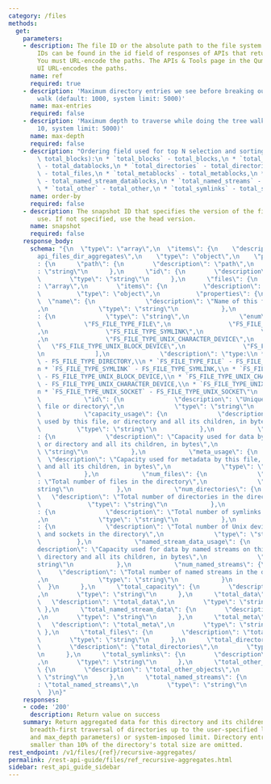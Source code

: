 ```yaml
---
category: /files
methods:
  get:
    parameters:
    - description: The file ID or the absolute path to the file system object. File
        IDs can be found in the id field of responses of APIs that return file attributes.
        You must URL-encode the paths. The APIs & Tools page in the Qumulo Core Web
        UI URL-encodes the paths.
      name: ref
      required: true
    - description: 'Maximum directory entries we see before breaking out of the tree
        walk (default: 1000, system limit: 5000)'
      name: max-entries
      required: false
    - description: 'Maximum depth to traverse while doing the tree walk (default:
        10, system limit: 5000)'
      name: max-depth
      required: false
    - description: "Ordering field used for top N selection and sorting (default:\
        \ total_blocks):\n * `total_blocks` - total_blocks,\n * `total_datablocks`\
        \ - total_datablocks,\n * `total_directories` - total_directories,\n * `total_files`\
        \ - total_files,\n * `total_metablocks` - total_metablocks,\n * `total_named_stream_datablocks`\
        \ - total_named_stream_datablocks,\n * `total_named_streams` - total_named_streams,\n\
        \ * `total_other` - total_other,\n * `total_symlinks` - total_symlinks"
      name: order-by
      required: false
    - description: The snapshot ID that specifies the version of the filesystem to
        use. If not specified, use the head version.
      name: snapshot
      required: false
    response_body:
      schema: "{\n  \"type\": \"array\",\n  \"items\": {\n    \"description\": \"\
        api_files_dir_aggregates\",\n    \"type\": \"object\",\n    \"properties\"\
        : {\n      \"path\": {\n        \"description\": \"path\",\n        \"type\"\
        : \"string\"\n      },\n      \"id\": {\n        \"description\": \"id\",\n\
        \        \"type\": \"string\"\n      },\n      \"files\": {\n        \"type\"\
        : \"array\",\n        \"items\": {\n          \"description\": \"files\",\n\
        \          \"type\": \"object\",\n          \"properties\": {\n          \
        \  \"name\": {\n              \"description\": \"Name of this file or directory\"\
        ,\n              \"type\": \"string\"\n            },\n            \"type\"\
        : {\n              \"type\": \"string\",\n              \"enum\": [\n    \
        \            \"FS_FILE_TYPE_FILE\",\n                \"FS_FILE_TYPE_DIRECTORY\"\
        ,\n                \"FS_FILE_TYPE_SYMLINK\",\n                \"FS_FILE_TYPE_UNIX_PIPE\"\
        ,\n                \"FS_FILE_TYPE_UNIX_CHARACTER_DEVICE\",\n             \
        \   \"FS_FILE_TYPE_UNIX_BLOCK_DEVICE\",\n                \"FS_FILE_TYPE_UNIX_SOCKET\"\
        \n              ],\n              \"description\": \"type:\\n * `FS_FILE_TYPE_DIRECTORY`\
        \ - FS_FILE_TYPE_DIRECTORY,\\n * `FS_FILE_TYPE_FILE` - FS_FILE_TYPE_FILE,\\\
        n * `FS_FILE_TYPE_SYMLINK` - FS_FILE_TYPE_SYMLINK,\\n * `FS_FILE_TYPE_UNIX_BLOCK_DEVICE`\
        \ - FS_FILE_TYPE_UNIX_BLOCK_DEVICE,\\n * `FS_FILE_TYPE_UNIX_CHARACTER_DEVICE`\
        \ - FS_FILE_TYPE_UNIX_CHARACTER_DEVICE,\\n * `FS_FILE_TYPE_UNIX_PIPE` - FS_FILE_TYPE_UNIX_PIPE,\\\
        n * `FS_FILE_TYPE_UNIX_SOCKET` - FS_FILE_TYPE_UNIX_SOCKET\"\n            },\n\
        \            \"id\": {\n              \"description\": \"Unique ID of this\
        \ file or directory\",\n              \"type\": \"string\"\n            },\n\
        \            \"capacity_usage\": {\n              \"description\": \"Capacity\
        \ used by this file, or directory and all its children, in bytes\",\n    \
        \          \"type\": \"string\"\n            },\n            \"data_usage\"\
        : {\n              \"description\": \"Capacity used for data by this file,\
        \ or directory and all its children, in bytes\",\n              \"type\":\
        \ \"string\"\n            },\n            \"meta_usage\": {\n            \
        \  \"description\": \"Capacity used for metadata by this file, or directory\
        \ and all its children, in bytes\",\n              \"type\": \"string\"\n\
        \            },\n            \"num_files\": {\n              \"description\"\
        : \"Total number of files in the directory\",\n              \"type\": \"\
        string\"\n            },\n            \"num_directories\": {\n           \
        \   \"description\": \"Total number of directories in the directory\",\n \
        \             \"type\": \"string\"\n            },\n            \"num_symlinks\"\
        : {\n              \"description\": \"Total number of symlinks in the directory\"\
        ,\n              \"type\": \"string\"\n            },\n            \"num_other_objects\"\
        : {\n              \"description\": \"Total number of Unix devices, pipes,\
        \ and sockets in the directory\",\n              \"type\": \"string\"\n  \
        \          },\n            \"named_stream_data_usage\": {\n              \"\
        description\": \"Capacity used for data by named streams on this file, or\
        \ directory and all its children, in bytes\",\n              \"type\": \"\
        string\"\n            },\n            \"num_named_streams\": {\n         \
        \     \"description\": \"Total number of named streams in the directory\"\
        ,\n              \"type\": \"string\"\n            }\n          }\n      \
        \  }\n      },\n      \"total_capacity\": {\n        \"description\": \"total_capacity\"\
        ,\n        \"type\": \"string\"\n      },\n      \"total_data\": {\n     \
        \   \"description\": \"total_data\",\n        \"type\": \"string\"\n     \
        \ },\n      \"total_named_stream_data\": {\n        \"description\": \"total_named_stream_data\"\
        ,\n        \"type\": \"string\"\n      },\n      \"total_meta\": {\n     \
        \   \"description\": \"total_meta\",\n        \"type\": \"string\"\n     \
        \ },\n      \"total_files\": {\n        \"description\": \"total_files\",\n\
        \        \"type\": \"string\"\n      },\n      \"total_directories\": {\n\
        \        \"description\": \"total_directories\",\n        \"type\": \"string\"\
        \n      },\n      \"total_symlinks\": {\n        \"description\": \"total_symlinks\"\
        ,\n        \"type\": \"string\"\n      },\n      \"total_other_objects\":\
        \ {\n        \"description\": \"total_other_objects\",\n        \"type\":\
        \ \"string\"\n      },\n      \"total_named_streams\": {\n        \"description\"\
        : \"total_named_streams\",\n        \"type\": \"string\"\n      }\n    }\n\
        \  }\n}"
    responses:
    - code: '200'
      description: Return value on success
    summary: Return aggregated data for this directory and its children. It does a
      breadth-first traversal of directories up to the user-specified limit (see max_entries
      and max_depth parameters) or system-imposed limit. Directory entries that are
      smaller than 10% of the directory's total size are omitted.
rest_endpoint: /v1/files/{ref}/recursive-aggregates/
permalink: /rest-api-guide/files/ref_recursive-aggregates.html
sidebar: rest_api_guide_sidebar
---
```

